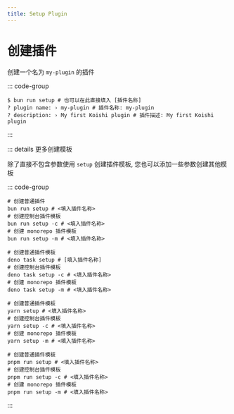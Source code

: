 ```yaml
---
title: Setup Plugin
---
```


# 创建插件

创建一个名为 `my-plugin` 的插件

::: code-group

```shell [bun]
$ bun run setup # 也可以在此直接填入 [插件名称]
? plugin name: › my-plugin # 插件名称: my-plugin
? description: › My first Koishi plugin # 插件描述: My first Koishi plugin
```

:::

::: details 更多创建模板

除了直接不包含参数使用 `setup` 创建插件模板, 
您也可以添加一些参数创建其他模板

::: code-group

```shell [bun]
# 创建普通插件
bun run setup # <填入插件名称>
# 创建控制台插件模板
bun run setup -c # <填入插件名称>
# 创建 monorepo 插件模板
bun run setup -m # <填入插件名称>
```

```shell [deno]
# 创建普通插件模板
deno task setup # [填入插件名称]
# 创建控制台插件模板
deno task setup -c # <填入插件名称>
# 创建 monorepo 插件模板
deno task setup -m # <填入插件名称>
```

```shell [yarn]
# 创建普通插件模板
yarn setup # <填入插件名称>
# 创建控制台插件模板
yarn setup -c # <填入插件名称>
# 创建 monorepo 插件模板
yarn setup -m # <填入插件名称>
```

```shell [pnpm]
# 创建普通插件模板
pnpm run setup # <填入插件名称>
# 创建控制台插件模板
pnpm run setup -c # <填入插件名称>
# 创建 monorepo 插件模板
pnpm run setup -m # <填入插件名称>
```

:::

